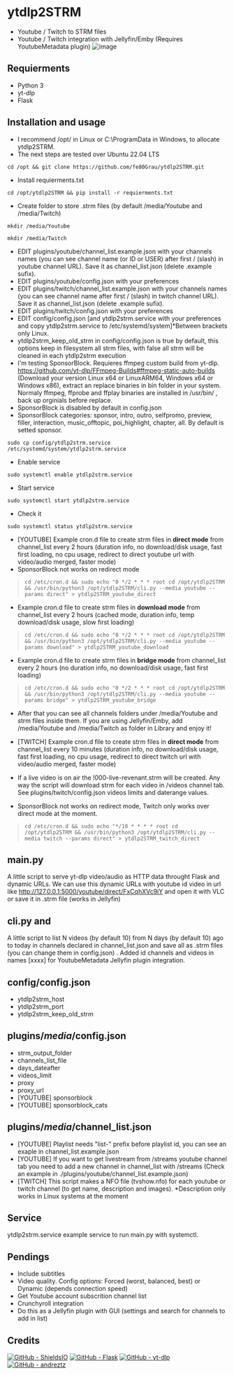 # ytdlp2STRM
* Youtube / Twitch to STRM files
* Youtube / Twitch integration with Jellyfin/Emby (Requires YoutubeMetadata plugin)
![image](https://user-images.githubusercontent.com/6680464/227725095-8451ea3b-d404-47d7-82b6-59ec9f683eb2.png)

## Requierments
* Python 3
* yt-dlp
* Flask

## Installation and usage
* I recommend /opt/ in Linux or C:\ProgramData in Windows, to allocate ytdlp2STRM.
* The next steps are tested over Ubuntu 22.04 LTS
```console
cd /opt && git clone https://github.com/fe80Grau/ytdlp2STRM.git
```
* Install requierments.txt
```console
cd /opt/ytdlp2STRM && pip install -r requierments.txt
```
* Create folder to store .strm files (by default /media/Youtube and /media/Twitch)
```console
mkdir /media/Youtube
```
```console
mkdir /media/Twitch
```
* EDIT plugins/youtube/channel_list.example.json with your channels names (you can see channel name (or ID or USER)  after first / (slash) in youtube channel URL). Save it as channel_list.json (delete .example sufix).
* EDIT plugins/youtube/config.json with your preferences
* EDIT plugins/twitch/channel_list.example.json with your channels names (you can see channel name after first / (slash) in twitch channel URL). Save it as channel_list.json (delete .example sufix).
* EDIT plugins/twitch/config.json with your preferences
* EDIT config/config.json [and ytdlp2strm.service with your preferences and copy ytdlp2strm.service to /etc/systemd/system]*Between brackets only Linux.
* ytdlp2strm_keep_old_strm in config/config.json is true by default, this options keep in filesystem all strm files,  with false all strm will be cleaned in each ytdlp2strm execution
* I'm testing SponsorBlock. Requieres ffmpeg custom build from yt-dlp. https://github.com/yt-dlp/FFmpeg-Builds#ffmpeg-static-auto-builds (Download your version Linux x64 or LinuxARM64, Windows x64 or Windows x86), extract an replace binaries in bin folder in your system. Normaly ffmpeg, ffprobe and ffplay binaries are installed in /usr/bin/ , back up orginials before replace. 
* SponsorBlock is disabled by default in config.json
* SponsorBlock categories: sponsor, intro, outro, selfpromo, preview, filler, interaction, music_offtopic, poi_highlight, chapter, all. By default is setted sponsor.
```console
sudo cp config/ytdlp2strm.service /etc/systemd/system/ytdlp2strm.service
```
* Enable service
```console
sudo systemctl enable ytdlp2strm.service
```
* Start service
```console
sudo systemctl start ytdlp2strm.service
```
* Check it
```console
sudo systemctl status ytdlp2strm.service
```

* [YOUTUBE] Example cron.d file to create strm files in **direct mode** from channel_list every 2 hours (duration info, no download/disk usage, fast first loading, no cpu usage, redirect to direct youtube url with video/audio merged, faster mode)
* SponsorBlock not works on redirect mode
> ``` console
> cd /etc/cron.d && sudo echo "0 */2 * * * root cd /opt/ytdlp2STRM && /usr/bin/python3 /opt/ytdlp2STRM/cli.py --media youtube --params direct" > ytdlp2STRM_youtube_direct
> ```
* Example cron.d file to create strm files in **download mode** from channel_list every 2 hours (cached mode, duration info, temp download/disk usage, slow first loading)
> ``` console
> cd /etc/cron.d && sudo echo "0 */2 * * * root cd /opt/ytdlp2STRM && /usr/bin/python3 /opt/ytdlp2STRM/cli.py --media youtube --params download" > ytdlp2STRM_youtube_download
> ```
* Example cron.d file to create strm files in **bridge mode** from channel_list every 2 hours (no duration info, no download/disk usage, fast first loading)
> ``` console
> cd /etc/cron.d && sudo echo "0 */2 * * * root cd /opt/ytdlp2STRM && /usr/bin/python3 /opt/ytdlp2STRM/cli.py --media youtube --params bridge" > ytdlp2STRM_youtube_bridge
> ```

* After that you can see all channels folders under /media/Youtube and strm files inside them. If you are using Jellyfin/Emby, add /media/Youtube and /media/Twitch as folder in Library and enjoy it!


* [TWITCH] Example cron.d file to create strm files in **direct mode** from channel_list every 10 minutes (duration info, no download/disk usage, fast first loading, no cpu usage, redirect to direct twitch url with video/audio merged, faster mode)
* If a live video is on air the !000-live-revenant.strm will be created. Any way the script will download strm for each video in /videos channel tab. See plugins/twitch/config.json videos limits and daterange values.
* SponsorBlock not works on redirect mode, Twitch only works over direct mode at the moment.
> ``` console
> cd /etc/cron.d && sudo echo "*/10 * * * * root cd /opt/ytdlp2STRM && /usr/bin/python3 /opt/ytdlp2STRM/cli.py --media twitch --params direct" > ytdlp2STRM_twitch_direct
> ```

## main.py 
A little script to serve yt-dlp video/audio as HTTP data throught Flask and dynamic URLs. We can use this dynamic URLs with youtube id video in url like http://127.0.0.1:5000/youtube/direct/FxCqhXVc9iY and open it with VLC or save it in .strm file (works in Jellyfin)

## cli.py and 
A little script to list N videos (by default 10) from N days (by default 10) ago to today in channels declared in channel_list.json and save all as .strm files (you can change them in config.json) . Added id channels and videos in names [xxxx] for YoutubeMetadata Jellyfin plugin integration.

## config/config.json
* ytdlp2strm_host 
* ytdlp2strm_port
* ytdlp2strm_keep_old_strm

## plugins/*media*/config.json
* strm_output_folder
* channels_list_file
* days_dateafter
* videos_limit
* proxy
* proxy_url
* [YOUTUBE] sponsorblock
* [YOUTUBE] sponsorblock_cats

## plugins/*media*/channel_list.json
* [YOUTUBE] Playlist needs "list-" prefix before playlist id, you can see an exaple in channel_list.example.json
* [YOUTUBE] If you want to get livestream from /streams youtube channel tab you need to add a new channel in channel_list with /streams (Check an example in ./plugins/youtube/channel_list.example.json)
* [TWITCH] This script makes a NFO file (tvshow.nfo) for each youtube or twitch channel (to get name, description and images). *Description only works in Linux systems at the moment

## Service
ytdlp2strm.service example service to run main.py with systemctl. 

## Pendings
* Include subtitles
* Video quality. Config options: Forced (worst, balanced, best) or Dynamic (depends connection speed)
* Get Youtube account subscrition channel list
* Crunchyroll integration
* Do this as a Jellyfin plugin with GUI (settings and search for channels to add in list)

## Credits
[![GitHub - ShieldsIO](https://img.shields.io/badge/GitHub-ShieldsIO-42b983?logo=GitHub)](https://github.com/badges/shields)
[![GitHub - Flask](https://img.shields.io/badge/GitHub-Flask-0000ff?logo=GitHub)](https://github.com/pallets/flask)
[![GitHub - yt-dlp](https://img.shields.io/badge/GitHub-ytdlp-ff0000?logo=GitHub)](https://github.com/yt-dlp/yt-dlp)
[![GitHub - andreztz](https://img.shields.io/badge/GitHub-andreztz-ffc230?logo=GitHub)](https://gist.github.com/andreztz/9e472fa6daa17d2f954958fc33e5a296)

